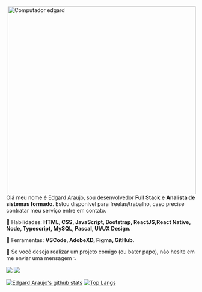 <img src="https://imgur.com/E9T1PiO.png" min-width="400px" max-width="500px" width="500px" align="right" alt="Computador edgard">

<p align="left">
  Olá meu nome é Edgard Araujo, sou desenvolvedor <strong>Full Stack</strong> e <strong>Analista de sistemas formado</strong>. Estou disponível para freelas/trabalho, caso precise contratar meu serviço entre em contato.
</p>

<p align="left">
  🦄 Habilidades: <strong>HTML, CSS, JavaScript, Bootstrap, ReactJS,React Native, Node, Typescript, MySQL, Pascal, UI/UX Design.</strong>
</p>

<p align="left">
  💼 Ferramentas: <strong>VSCode, AdobeXD, Figma, GitHub.</strong>
</p>

<p align="left">
  💌 Se você deseja realizar um projeto comigo (ou bater papo), não hesite em me enviar uma mensagem ⤵️
</p>



<p align="left">
  <a href="https://www.instagram.com/eisouoed/" alt="Instagram">
  <img src="https://img.shields.io/badge/-Instagram-DF0174?style=for-the-badge&logo=instagram&logoColor=white&link=https://www.instagram.com/iuricoding/"/></a>

  <a href="https://www.linkedin.com/in/edgard-araujo-3a6950151/" alt="Linkedin">
  <img src="https://img.shields.io/badge/-Linkedin-0e76a8?style=for-the-badge&logo=Linkedin&logoColor=white&link=https://www.linkedin.com/in/iuricode" /></a>
  


</p>

<p align="center">
  
[![Edgard Araujo's github stats](https://github-readme-stats.vercel.app/api?username=gardium&show_icons=true&theme=radical&bg_color=30,0d0d0d,191919&title_color=fff&text_color=fff&icon_color=79ff97)](https://github.com/Gardium?tab=repositories)
[![Top Langs](https://github-readme-stats.vercel.app/api/top-langs/?username=gardium&layout=compact&theme=radical&bg_color=30,0d0d0d,191919&title_color=fff&text_color=fff&icon_color=79ff97)](https://github.com/Gardium?tab=repositories)

</p>

